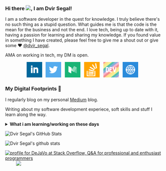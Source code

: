 ### Hi there <img src="https://raw.githubusercontent.com/MartinHeinz/MartinHeinz/master/wave.gif" width="30px">, I am Dvir Segal!
I am a software developer in the quest for knowledge. I truly believe there's no such thing as a stupid question.
What guides me is that the code is the mean for the business and not the end. I love tech, being up to date with it, having a passion for learning and sharing my knowledge.
If you found value in something I have created, please feel free to give me a shout out or give some ♥ [@dvir_segal](https://twitter.com/dvir_segal). 

AMA on working in tech, my DM is open.

<p align='center'>
<a href="https://www.linkedin.com/in/dvirsegal/"><img height="50" src="https://github.com/DeJaVoo/DeJavoo/blob/master/linkedin.png?raw=true"></a>&nbsp;&nbsp;
<a href="https://twitter.com/dvir_segal"><img height="50" src="https://github.com/DeJaVoo/DeJavoo/blob/master/twitter.png?raw=true"></a>&nbsp;&nbsp;
<a href="https://dvirsegal.medium.com/"><img height="50" src="https://github.com/DeJaVoo/DeJavoo/blob/master/medium.jpeg?raw=true"></a>&nbsp;&nbsp;
<a href="https://stackoverflow.com/users/3125120/dejavo"><img height="50" src="https://github.com/DeJaVoo/DeJavoo/blob/master/so.png?raw=true"></a>&nbsp;&nbsp;
<a href="https://dev.to/dejavo"><img height="50" width="50" src="https://github.com/DeJaVoo/DeJavoo/blob/master/devto.png?raw=true"></a>&nbsp;&nbsp;
<a href="https://dvirsegal.netlify.app/"><img height="50" width="50" src="https://github.com/DeJaVoo/DeJavoo/blob/master/website.png?raw=true"></a>&nbsp;&nbsp;
</p>

### My Digital Footprints 🌱

I regularly blog on my personal [Medium](https://dvirsegal.medium.com/) blog.

Writing about my software development experiece, soft skills and stuff I learn along the way.

<details>
 <summary><strong>What i am learning/working on these days</strong></summary>
   - Developing innovative genetic counseling solutions which put the customers at the center. <br/>
   - Working with Java Spring <br/>
   - Building something awesome <br/>
   - Blogging (Posting, SEO, Readability etc) <br/>
   - Team Leading 
</details>

![Dvir Segal's GitHub Stats](https://github-readme-stats.vercel.app/api?username=dejavoo&show_icons=true&count_private=true&theme=dark&hide_border=true&bg_color=00000000)

![Dvir Segal's github stats](https://github-readme-stats.vercel.app/api?username=Dejavoo&hide=contribs,prs&show_icons=true&hide_border=true&title_color=3498db&bg_color=00000000&text_color=3498db)

<a href="https://stackoverflow.com/users/3125120/dejavo"><img src="https://stackoverflow.com/users/flair/3125120.png?theme=clean" width="208" height="58" alt="profile for DeJaVo at Stack Overflow, Q&amp;A for professional and enthusiast programmers" title="profile for DeJaVo at Stack Overflow, Q&amp;A for professional and enthusiast programmers"></a>&nbsp;&nbsp;&nbsp;&nbsp;&nbsp;&nbsp;&nbsp;&nbsp;
<a href="https://github.com/ellerbrock/open-source-badges/"><img src="https://badges.frapsoft.com/os/v1/open-source.png?v=103"></a>
</p>
